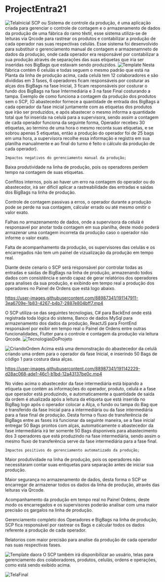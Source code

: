 # ProjectEntra21
![TelaInicial](https://user-images.githubusercontent.com/88987341/191150852-459545b8-b179-4695-9989-ceafd63e9b5e.gif)
SCP ou Sistema de controle da produção, é uma aplicação criada para gerenciar o controle de contagem e o armazenamento de dados da produção de uma fábrica do ramo têxtil, esse sistema utiliza-se de leituras via Qrcode para rastrear os produtos e contabilizar a produção de cada operador nas suas respectivas celulás. 
    Esse sistema foi desenvolvido para substituir o gerenciamento manual de contagem e armazenamneto de dados da produção, onde cada operador era responsável por contabilizar a sua produção através de separações das suas etiquetas que iria ser inseridas nos BigBags que estavam sendo produzidos.
    ![Template](https://user-images.githubusercontent.com/88987341/191122137-392e6069-a1d1-4ab8-a27e-e663d77cdb63.png)
    Nesta fábrica contém 6 celulás e todas seguem o mesmo padrão que está na Planta da linha de produção acima, cada celulá tem 12 colaboradores e são divididas em 3 fases, 6 operadores ficam responsáveis por costurar as alças dos BigBags na fase Inicial, 3 ficam responsáveis por costurar o fundo dos BigBags na fase Intermediária e 3 na fase Final costurando a tampa.
    Exemplo de como funciona a contagem da produção dos produtos sem o SCP, (O abastecedor fornece a quantidade de entrada dos BigBags a cada operador da fase inicial juntamente com as etiquetas dos produtos que irão ser produzidos, e após abastecer o mesmo informa a quantidade total que foi inserida na celulá para a supervisora, sendo assim a contagem de cada operador funciona da seguinte forma, Operador recebeu 30 etiquetas, ao termino de uma hora o mesmo reconta suas etiquetas, e se sobrou apenas 5 etiquetas, então a produção do operador foi de 25 bags em uma hora, a supervisora recolhe essa informação e registra em sua planilha manualmente e ao final do turno é feito o cálculo da produção de cada operador).
    
    Impactos negativos do gerenciamento manual da produção;

Baixa produtividade na linha de produção, pois os operadores perdem tempo na contagem de suas etiquetas.

Conflitos internos, pois ao haver um erro na contagem do operador ou do abastecedor, irá ser dificil aplicar a rastreabilidade das entradas e saidas dos BigBags na linha de produção.

Controle de contagem passivas a erros, o operador durante a produção pode se perde na sua contagem, cálcular errado ou até mesmo omitir o valor exato.

Falhas no armazenamento de dados, onde a supervisora da celulá é responsavel por anotar toda contagem em sua planilha, deste modo poderá armazenar uma contagem incorreta da produção caso o operador não informe o valor exato.

Falta de acompanhamento da produção, os supervisores das celulás e os encarregados não tem um painel de vizualização da produção em tempo real.

Diante deste cenario o SCP será responsável por controlar todas as entradas e saidas de BigBags na linha de produção, armazenando todos dados com consistência e sendo capaz de gerar relatórios dos operadores para analises da sua produção, e exibindo em tempo real a produção dos operadores no Painel de Ordens que está logo abaixo.

https://user-images.githubusercontent.com/88987341/191147911-3ea6709e-1b83-4267-b4b7-2887e804bff7.mp4

O SCP utiliza-se das seguintes tecnologias, C# para BackEnd onde está registrada toda lógica do sistema, Banco de dados MySql para armazenamento dos dados da produção, ReactJS para FrontEnd responsável por exibir em tempo real o Painel de Ordens entre outras funcionalidades, Flutter para o controle e contagem da produção via leitura Qrcode.
![TecnologiasDoProjeto](https://user-images.githubusercontent.com/88987341/191152372-fcaf0ac9-de03-4198-80f2-5017d95c2423.gif)

![CriandoOrdem](https://user-images.githubusercontent.com/88987341/191139873-3c2d0498-7c1b-44b6-9f5b-7b379f4f2eeb.gif)
Acima está uma demonstração do abastecedor da celulá criando uma ordem para o operador da fase Inicial, e inserindo 50 Bags de código 1 para costura dasa alças.

https://user-images.githubusercontent.com/88987341/191142229-d28ac068-ade1-46c1-b1bd-12a43137be0c.mp4

No video acima o abastecedor da fase intermediária está bipando a etiqueta que contém as informações do operador, produto, celulá e a fase que operador está produzindo, e automaticamente a quantidade de saida da ordem é atualizada após a leitura da etiqueta que está inserida no BigBag logo após o operador colocar a Alça, o fundo ou tampa do Bag que é transferido da fase Inicial para a intermediária ou da fase intermediária para a fase final de produção.
    Desta forma o fluxo de transferência de BigBags entre as fases irá funcionar da seguinte maneira, se a fase inicial entregar 50 Bags prontos com alças, automaticamente o abastecedor da fase intermediária irá ter somente 50 Bags disponiveis para abastecimento dos 3 operadores que está produzindo na fase intermediária, sendo assim o mesmo fluxo de transferência serve da fase intermediária para a fase final.
    
    Impactos positivos do gerenciamento automatizado da produção;

Maior produtividade na linha de produção, pois os operadores não necessitaram contar suas entiquetas para separação antes de iniciar sua produção.

Maior segurança no armazenamento de dados, desta forma o SCP se encarregar de armazenar todos os dados da linha de produção, através das leituras via Qrcode.

Acompanhamento da produção em tempo real no Painel Ordens, deste modo os encarregados e os supervisores poderão analisar com uma maior precisão os gargalos na linha de produção.

Gerenciamento completo dos Operadores e BigBags na linha de produção, SCP fica responsável por rastrear os Bags e calcular todos os dados referente a produção de cada operador.

Relatorios com maior precisão para analise da produção de cada operador nas suas respectivas fases.

![Template daora](https://user-images.githubusercontent.com/88987341/191149511-9cace5e2-8641-4b5a-9384-7c7772d30b5c.gif)
O SCP também irá disponibilizar ao usuário, telas para gerenciamento dos colaboradores, produtos, celulás, ordens e operações, como está sendo exibido acima.

![TelaFinal](https://user-images.githubusercontent.com/88987341/191151106-f9127b27-743e-4a38-9c4e-11c1569c1030.gif)



